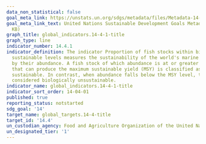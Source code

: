 ```yaml
---
data_non_statistical: false
goal_meta_link: https://unstats.un.org/sdgs/metadata/files/Metadata-14-04-01.pdf
goal_meta_link_text: United Nations Sustainable Development Goals Metadata (PDF 370
  KB)
graph_title: global_indicators.14-4-1-title
graph_type: line
indicator_number: 14.4.1
indicator_definition: The indicator Proportion of fish stocks within biologically
  sustainable levels measures the sustainability of the world's marine capture fisheries
  by their abundance. A fish stock of which abundance is at or greater than the level,
  that can produce the maximum sustainable yield (MSY) is classified as biologically
  sustainable. In contrast, when abundance falls below the MSY level, the stock is
  considered biologically unsustainable.
indicator_name: global_indicators.14-4-1-title
indicator_sort_order: 14-04-01
published: true
reporting_status: notstarted
sdg_goal: '14'
target_name: global_targets.14-4-title
target_id: '14.4'
un_custodian_agency: Food and Agriculture Organization of the United Nations (FAO)
un_designated_tier: '1'
---
```

